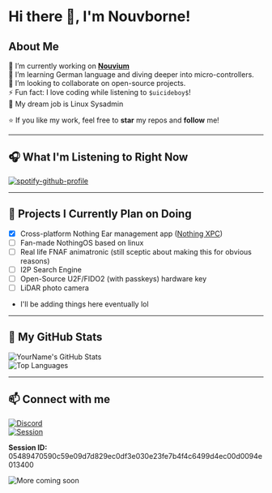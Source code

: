 # Hi there 👋, I'm Nouvborne!

## About Me

🔭 I’m currently working on **[Nouvium](https://github.com/nouvborne/nouvium)**  
🌱 I’m learning German language and diving deeper into micro-controllers.  
👯 I’m looking to collaborate on open-source projects.  
⚡ Fun fact: I love coding while listening to `$uicideboy$`!  
💼 My dream job is Linux Sysadmin  

⭐️ If you like my work, feel free to **star** my repos and **follow** me!

---

## 🎧 What I'm Listening to Right Now

[![spotify-github-profile](https://spotify-github-profile.kittinanx.com/api/view?uid=6hngu5i1k3rh4ee6wwyzt3p9o&cover_image=true&theme=novatorem&show_offline=true&background_color=121212&interchange=false)](https://spotify-github-profile.kittinanx.com/api/view?uid=6hngu5i1k3rh4ee6wwyzt3p9o&redirect=true)

---

## 📅 Projects I Currently Plan on Doing

- [x] Cross-platform Nothing Ear management app ([Nothing XPC](https://github.com/nouvborne/nothing-xpc))
- [ ] Fan-made NothingOS based on linux 
- [ ] Real life FNAF animatronic (still sceptic about making this for obvious reasons)  
- [ ] I2P Search Engine  
- [ ] Open-Source U2F/FIDO2 (with passkeys) hardware key  
- [ ] LiDAR photo camera  
- I'll be adding things here eventually lol   

---

## 🚀 My GitHub Stats

![YourName's GitHub Stats](https://github-readme-stats.vercel.app/api?username=nouvborne&show_icons=true&count_private=true&theme=radical)  
![Top Languages](https://github-readme-stats.vercel.app/api/top-langs/?username=nouvborne&layout=compact&theme=radical)

---

## 📫 Connect with me

[![Discord](https://img.shields.io/badge/Nouvborne-0A66C2?logo=discord&style=for-the-badge&logoColor=white)](https://discord.com/users/1385778737819156662)  
[![Session](https://img.shields.io/badge/Session-1DA1F2?logo=session&style=for-the-badge&logoColor=white)](https://getsession.org)  

**Session ID:**  
05489470590c59e09d7d829ec0df3e030e23fe7b4f4c6499d4ec00d0094e013400


![More coming soon](https://img.shields.io/badge/More_coming_soon-0A66C2?logo=none&style=for-the-badge&logoColor=white)

